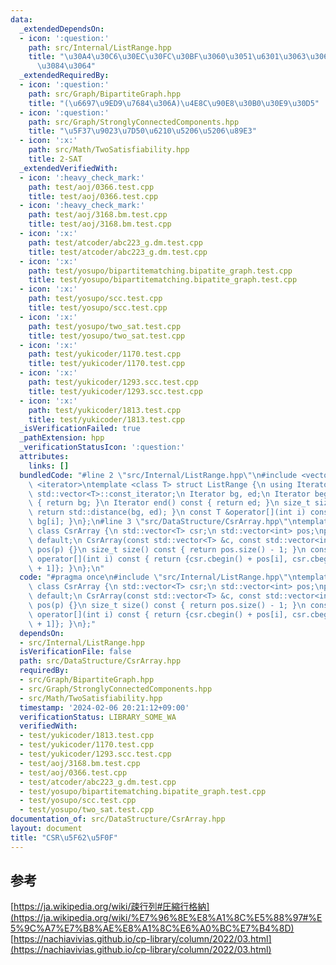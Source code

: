 ```yaml
---
data:
  _extendedDependsOn:
  - icon: ':question:'
    path: src/Internal/ListRange.hpp
    title: "\u30A4\u30C6\u30EC\u30FC\u30BF\u3060\u3051\u6301\u3063\u3066\u304A\u304F\
      \u3084\u3064"
  _extendedRequiredBy:
  - icon: ':question:'
    path: src/Graph/BipartiteGraph.hpp
    title: "(\u6697\u9ED9\u7684\u306A)\u4E8C\u90E8\u30B0\u30E9\u30D5"
  - icon: ':question:'
    path: src/Graph/StronglyConnectedComponents.hpp
    title: "\u5F37\u9023\u7D50\u6210\u5206\u5206\u89E3"
  - icon: ':x:'
    path: src/Math/TwoSatisfiability.hpp
    title: 2-SAT
  _extendedVerifiedWith:
  - icon: ':heavy_check_mark:'
    path: test/aoj/0366.test.cpp
    title: test/aoj/0366.test.cpp
  - icon: ':heavy_check_mark:'
    path: test/aoj/3168.bm.test.cpp
    title: test/aoj/3168.bm.test.cpp
  - icon: ':x:'
    path: test/atcoder/abc223_g.dm.test.cpp
    title: test/atcoder/abc223_g.dm.test.cpp
  - icon: ':x:'
    path: test/yosupo/bipartitematching.bipatite_graph.test.cpp
    title: test/yosupo/bipartitematching.bipatite_graph.test.cpp
  - icon: ':x:'
    path: test/yosupo/scc.test.cpp
    title: test/yosupo/scc.test.cpp
  - icon: ':x:'
    path: test/yosupo/two_sat.test.cpp
    title: test/yosupo/two_sat.test.cpp
  - icon: ':x:'
    path: test/yukicoder/1170.test.cpp
    title: test/yukicoder/1170.test.cpp
  - icon: ':x:'
    path: test/yukicoder/1293.scc.test.cpp
    title: test/yukicoder/1293.scc.test.cpp
  - icon: ':x:'
    path: test/yukicoder/1813.test.cpp
    title: test/yukicoder/1813.test.cpp
  _isVerificationFailed: true
  _pathExtension: hpp
  _verificationStatusIcon: ':question:'
  attributes:
    links: []
  bundledCode: "#line 2 \"src/Internal/ListRange.hpp\"\n#include <vector>\n#include\
    \ <iterator>\ntemplate <class T> struct ListRange {\n using Iterator= typename\
    \ std::vector<T>::const_iterator;\n Iterator bg, ed;\n Iterator begin() const\
    \ { return bg; }\n Iterator end() const { return ed; }\n size_t size() const {\
    \ return std::distance(bg, ed); }\n const T &operator[](int i) const { return\
    \ bg[i]; }\n};\n#line 3 \"src/DataStructure/CsrArray.hpp\"\ntemplate <class T>\
    \ class CsrArray {\n std::vector<T> csr;\n std::vector<int> pos;\npublic:\n CsrArray()=\
    \ default;\n CsrArray(const std::vector<T> &c, const std::vector<int> &p): csr(c),\
    \ pos(p) {}\n size_t size() const { return pos.size() - 1; }\n const ListRange<T>\
    \ operator[](int i) const { return {csr.cbegin() + pos[i], csr.cbegin() + pos[i\
    \ + 1]}; }\n};\n"
  code: "#pragma once\n#include \"src/Internal/ListRange.hpp\"\ntemplate <class T>\
    \ class CsrArray {\n std::vector<T> csr;\n std::vector<int> pos;\npublic:\n CsrArray()=\
    \ default;\n CsrArray(const std::vector<T> &c, const std::vector<int> &p): csr(c),\
    \ pos(p) {}\n size_t size() const { return pos.size() - 1; }\n const ListRange<T>\
    \ operator[](int i) const { return {csr.cbegin() + pos[i], csr.cbegin() + pos[i\
    \ + 1]}; }\n};"
  dependsOn:
  - src/Internal/ListRange.hpp
  isVerificationFile: false
  path: src/DataStructure/CsrArray.hpp
  requiredBy:
  - src/Graph/BipartiteGraph.hpp
  - src/Graph/StronglyConnectedComponents.hpp
  - src/Math/TwoSatisfiability.hpp
  timestamp: '2024-02-06 20:21:12+09:00'
  verificationStatus: LIBRARY_SOME_WA
  verifiedWith:
  - test/yukicoder/1813.test.cpp
  - test/yukicoder/1170.test.cpp
  - test/yukicoder/1293.scc.test.cpp
  - test/aoj/3168.bm.test.cpp
  - test/aoj/0366.test.cpp
  - test/atcoder/abc223_g.dm.test.cpp
  - test/yosupo/bipartitematching.bipatite_graph.test.cpp
  - test/yosupo/scc.test.cpp
  - test/yosupo/two_sat.test.cpp
documentation_of: src/DataStructure/CsrArray.hpp
layout: document
title: "CSR\u5F62\u5F0F"
---
```

## 参考
[https://ja.wikipedia.org/wiki/疎行列#圧縮行格納](https://ja.wikipedia.org/wiki/%E7%96%8E%E8%A1%8C%E5%88%97#%E5%9C%A7%E7%B8%AE%E8%A1%8C%E6%A0%BC%E7%B4%8D) \
[https://nachiavivias.github.io/cp-library/column/2022/03.html](https://nachiavivias.github.io/cp-library/column/2022/03.html)
